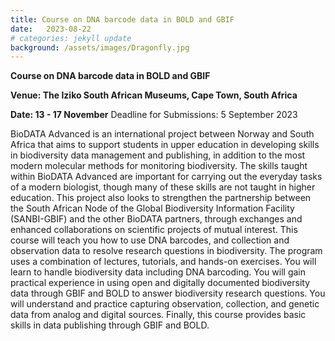 ```yaml
---
title: Course on DNA barcode data in BOLD and GBIF
date:   2023-08-22
# categories: jekyll update
background: /assets/images/Dragonfly.jpg
---
```


**Course on DNA barcode data in BOLD and GBIF**

**Venue: The Iziko South African Museums, Cape Town, South Africa**

**Date: 13 - 17 November**
Deadline for Submissions: 5 September 2023 

BioDATA Advanced is an international project between Norway and South Africa that aims to support students in upper education in developing skills in biodiversity data management and publishing, in addition to the most modern molecular methods for monitoring biodiversity. The skills taught within BioDATA Advanced are important for carrying out the everyday tasks of a modern biologist, though many of these skills are not taught in higher education. 
This project also looks to strengthen the partnership between the South African Node of the Global Biodiversity Information Facility (SANBI-GBIF) and the other BioDATA partners, through exchanges and enhanced collaborations on scientific projects of mutual interest. 
This course will teach you how to use DNA barcodes, and collection and observation data to resolve research questions in biodiversity. The program uses a combination of lectures, tutorials, and hands-on exercises. You will learn to handle biodiversity data including DNA barcoding. You will gain practical experience in using open and digitally documented biodiversity data through GBIF and BOLD to answer biodiversity research questions. You will understand and practice capturing observation, collection, and genetic data from analog and digital sources. Finally, this course provides basic skills in data publishing through GBIF and BOLD. 

